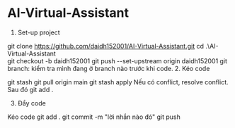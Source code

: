 # AI-Virtual-Assistant

1. Set-up project

git clone https://github.com/daidh152001/AI-Virtual-Assistant.git
cd .\AI-Virtual-Assistant\
git checkout -b daidh152001
git push --set-upstream origin daidh152001
git branch: kiểm tra mình đang ở branch nào trước khi code.
2. Kéo code

git stash
git pull origin main
git stash apply
Nếu có conflict, resolve conflict. Sau đó git add .

3. Đẩy code

Kéo code
git add .
git commit -m "lời nhắn nào đó"
git push
